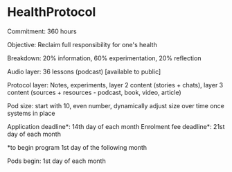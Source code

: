 # HealthProtocol
Commitment: 360 hours

Objective: Reclaim full responsibility for one's health

Breakdown: 20% information, 60% experimentation, 20% reflection

Audio layer: 36 lessons (podcast) [available to public]

Protocol layer: Notes, experiments, layer 2 content (stories + chats), layer 3 content (sources + resources - podcast, book, video, article)

Pod size: start with 10, even number, dynamically adjust size over time once systems in place

Application deadline*: 14th day of each month
Enrolment fee deadline*: 21st day of each month

*to begin program 1st day of the following month

Pods begin: 1st day of each month
